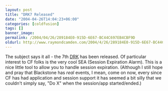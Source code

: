 ```yaml
---
layout: post
title: "DRK7 Released"
date: "2004-04-26T14:04:23+06:00"
categories: [coldfusion]
tags: []
banner_image: 
permalink: /2004/04/26/289184E0-915D-6E67-BC44C697EB4CBF9D
oldurl: http://www.raymondcamden.com/2004/4/26/289184E0-915D-6E67-BC44C697EB4CBF9D
---
```


The subject says it all - the 7th <a href="http://www.macromedia.com/software/drk/productinfo/product_overview/volume7/">DRK</a> has been released. Of particular interest to CF folks is the very cool SEA (Session Expiration Alarm). This is a nice little tool to allow you to handle session expiration. (Although I still hope and pray that Blackstone has <i>real</i> events, I mean, come on now, every since CF has had application and session support it has seemed a bit silly that we couldn't simply say, "Do X" when the session/app started/ended.)